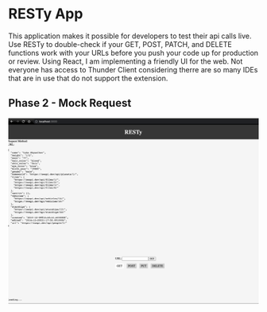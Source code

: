 # RESTy App

This application makes it possible for developers to test their api calls live. Use RESTy to double-check if your GET, POST, PATCH, and DELETE functions work with your URLs before you push your code up for production or review. Using React, I am implementing a friendly UI for the web. Not everyone has access to Thunder Client considering therre are so many IDEs that are in use that do not support the extension. 


## Phase 2 - Mock Request

![Phase 2](./phase2.png)
